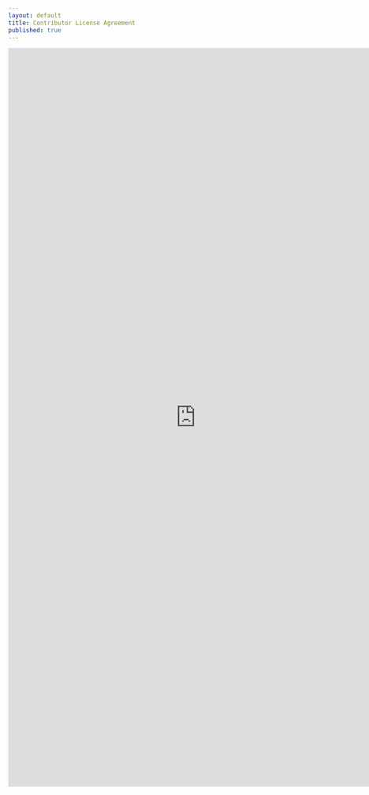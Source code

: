 ```yaml
---
layout: default
title: Contributor License Agreement
published: true
---
```


<iframe src="https://docs.google.com/forms/d/1uI6IsuKA-XMPt3jMbtQd9u0pQvDFQ99udbOoiB2La0A/viewform?embedded=true" width="760" height="1500" frameborder="0" marginheight="0" marginwidth="0">Loading...</iframe>
